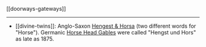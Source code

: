 [[doorways-gateways]]

---

- [[divine-twins]]: Anglo-Saxon [Hengest & Horsa](hengest-and-horsa.md) (two different words for "Horse").  Germanic [Horse Head Gables](https://en.wikipedia.org/wiki/Hengist-and-Horsa#Horse-head-gables) were called "Hengst und Hors" as late as 1875.
